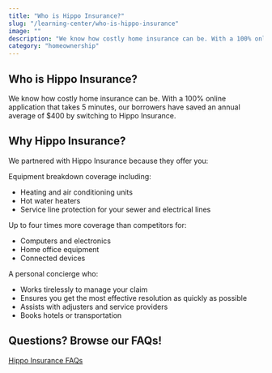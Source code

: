 ```yaml
---
title: "Who is Hippo Insurance?"
slug: "/learning-center/who-is-hippo-insurance"
image: ""
description: "We know how costly home insurance can be. With a 100% online application that takes 5 minutes, our borrowers have saved an annual average of $400 by switching to Hippo Insurance."
category: "homeownership"
---
```


## Who is Hippo Insurance?

We know how costly home insurance can be. With a 100% online application that takes 5 minutes, our borrowers have saved an annual average of \$400 by switching to Hippo Insurance.

## Why Hippo Insurance?

We partnered with Hippo Insurance because they offer you:

Equipment breakdown coverage including:

- Heating and air conditioning units
- Hot water heaters
- Service line protection for your sewer and electrical lines

Up to four times more coverage than competitors for:

- Computers and electronics
- Home office equipment
- Connected devices

A personal concierge who:

- Works tirelessly to manage your claim
- Ensures you get the most effective resolution as quickly as possible
- Assists with adjusters and service providers
- Books hotels or transportation

## Questions? Browse our FAQs!

[Hippo Insurance FAQs](/help-center/homeowners-insurance)
